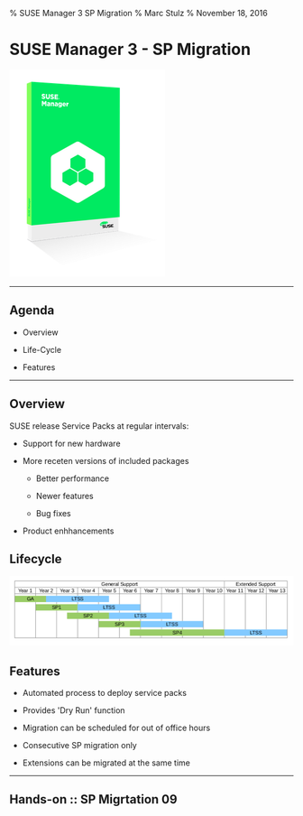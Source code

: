 % SUSE Manager 3 SP Migration
% Marc Stulz
% November 18, 2016

# SUSE Manager 3 - SP Migration

![](static/suma.png)

---

## Agenda

* Overview

* Life-Cycle

* Features

---

## Overview

SUSE release Service Packs at regular intervals:

* Support for new hardware

* More receten versions of included packages

    * Better performance

    * Newer features

    * Bug fixes

* Product enhhancements

## Lifecycle

![](static/lifecycle2.png)

## Features

* Automated process to deploy service packs

* Provides 'Dry Run' function

* Migration can be scheduled for out of office hours

* Consecutive SP migration only

* Extensions can be migrated at the same time

---

## Hands-on :: SP Migrtation 09
